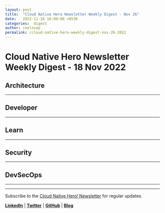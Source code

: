 ```yaml
---
layout: post
title:  "Cloud Native Hero Newsletter Weekly Digest - Nov 26"
date:   2022-11-26 16:00:00 +0530
categories:  digest
author: coolsvap
permalink: /cloud-native-hero-weekly-digest-nov-26-2022
---
```

# Cloud Native Hero Newsletter Weekly Digest - 18 Nov 2022

## Architecture
---


## Developer
---

## Learn
---


## Security
---

## DevSecOps
---


---

Subscribe to the [Cloud Native Hero! Newsletter](https://www.linkedin.com/newsletters/6940180331832446978/) for regular updates.

[**LinkedIn**](https://www.linkedin.com/company/cloudnativehero/) | [**Twitter**](https://twitter.com/cloudnativehero) | [**GitHub**](https://github.com/cloudnativehero) | [**Blog**](https://cloudnativehero.github.io/)